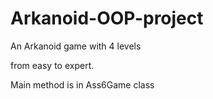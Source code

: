 # Arkanoid-OOP-project

An Arkanoid game with 4 levels

from easy to expert.

Main method is in Ass6Game class
